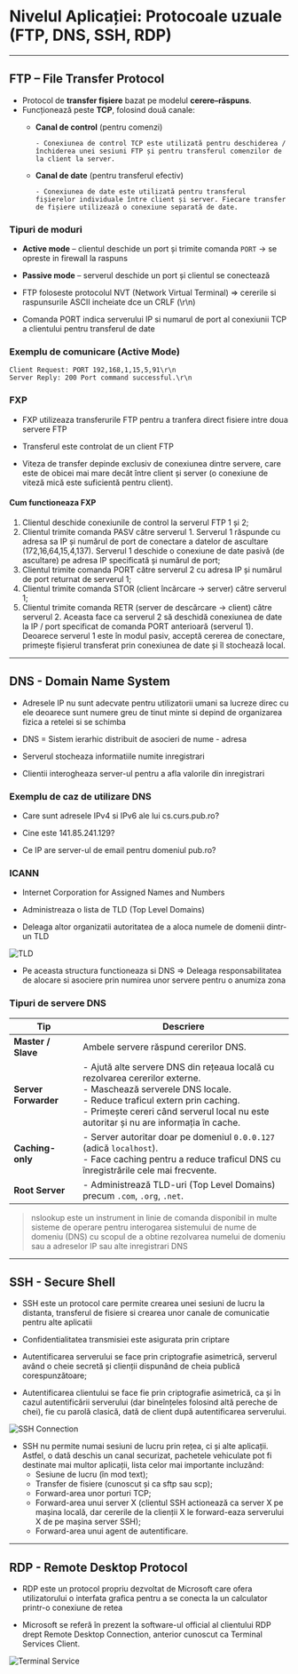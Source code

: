 # Nivelul Aplicației: Protocoale uzuale (FTP, DNS, SSH, RDP)

---

## FTP – File Transfer Protocol

- Protocol de **transfer fișiere** bazat pe modelul **cerere–răspuns**.
- Funcționează peste **TCP**, folosind două canale:
  - **Canal de control** (pentru comenzi)

        - Conexiunea de control TCP este utilizată pentru deschiderea / închiderea unei sesiuni FTP și pentru transferul comenzilor de la client la server.
        
  - **Canal de date** (pentru transferul efectiv)

        - Conexiunea de date este utilizată pentru transferul fișierelor individuale între client și server. Fiecare transfer de fișiere utilizează o conexiune separată de date.

### Tipuri de moduri

- **Active mode** – clientul deschide un port și trimite comanda `PORT` -> se opreste in firewall la raspuns
- **Passive mode** – serverul deschide un port și clientul se conectează

- FTP foloseste protocolul NVT (Network Virtual Terminal) => cererile si raspunsurile ASCII incheiate dce un CRLF (\r\n)

- Comanda PORT indica serverului IP si numarul de port al conexiunii TCP a clientului pentru transferul de date

### Exemplu de comunicare (Active Mode)

```ftp
Client Request: PORT 192,168,1,15,5,91\r\n
Server Reply: 200 Port command successful.\r\n
```

### FXP

- FXP utilizeaza transferurile FTP pentru a tranfera direct fisiere intre doua servere FTP

- Transferul este controlat de un client FTP

- Viteza de transfer depinde exclusiv de conexiunea dintre servere, care este de obicei mai mare decât între client și server (o conexiune de viteză mică este suficientă pentru client).

#### Cum functioneaza FXP

1. Clientul deschide conexiunile de control la serverul FTP 1 și 2;
2. Clientul trimite comanda PASV către serverul 1. Serverul 1 răspunde cu adresa sa IP și numărul de port de conectare a datelor de ascultare (172,16,64,15,4,137). Serverul 1 deschide o conexiune de date pasivă (de ascultare) pe adresa IP specificată și numărul de port;
3. Clientul trimite comanda PORT către serverul 2 cu adresa IP și numărul de port returnat de serverul 1;
4. Clientul trimite comanda STOR <filename> (client încărcare → server) către serverul 1;
5. Clientul trimite comanda RETR <filename> (server de descărcare → client) către serverul 2. Aceasta face ca serverul 2 să deschidă conexiunea de date la IP / port specificat de comanda PORT anterioară (serverul 1). Deoarece serverul 1 este în modul pasiv, acceptă cererea de conectare, primește fișierul transferat prin conexiunea de date și îl stochează local.

---

## DNS - Domain Name System

- Adresele IP nu sunt adecvate pentru utilizatorii umani sa lucreze direc cu ele deoarece sunt numere greu de tinut minte si depind de organizarea fizica a retelei si se schimba

- DNS = Sistem ierarhic distribuit de asocieri de nume - adresa

- Serverul stocheaza informatiile numite inregistrari

- Clientii interogheaza server-ul pentru a afla valorile din inregistrari

### Exemplu de caz de utilizare DNS

- Care sunt adresele IPv4 si IPv6 ale lui cs.curs.pub.ro?

- Cine este 141.85.241.129?

- Ce IP are server-ul de email pentru domeniul pub.ro?

### ICANN

- Internet Corporation for Assigned Names and Numbers

- Administreaza o lista de TLD (Top Level Domains)

- Deleaga altor organizatii autoritatea de a aloca numele de domenii dintr-un TLD

![TLD](./images/tld.png)

- Pe aceasta structura functioneaza si DNS => Deleaga responsabilitatea de alocare si asociere prin numirea unor servere pentru o anumiza zona

### Tipuri de servere DNS

| Tip              | Descriere                                                                                                                                                                 |
|------------------|---------------------------------------------------------------------------------------------------------------------------------------------------------------------------|
| **Master / Slave**    | Ambele servere răspund cererilor DNS.                                                                                                                                    |
| **Server Forwarder**  | - Ajută alte servere DNS din rețeaua locală cu rezolvarea cererilor externe. <br> - Maschează serverele DNS locale. <br> - Reduce traficul extern prin caching. <br> - Primește cereri când serverul local nu este autoritar și nu are informația în cache. |
| **Caching-only**      | - Server autoritar doar pe domeniul `0.0.0.127` (adică `localhost`). <br> - Face caching pentru a reduce traficul DNS cu înregistrările cele mai frecvente.            |
| **Root Server**       | - Administrează TLD-uri (Top Level Domains) precum `.com`, `.org`, `.net`.                                                                                              |

> nslookup este un instrument in linie de comanda disponibil in multe sisteme de operare pentru interogarea sistemului de nume de domeniu (DNS) cu scopul de a obtine rezolvarea numelui de domeniu sau a adreselor IP sau alte inregistrari DNS

---

## SSH - Secure Shell

- SSH este un protocol care permite crearea unei sesiuni de lucru la distanta, transferul de fisiere si crearea unor canale de comunicatie pentru alte aplicatii

- Confidentialitatea transmisiei este asigurata prin criptare

- Autentificarea serverului se face prin criptografie asimetrică, serverul având o cheie secretă și clienții dispunând de cheia publică corespunzătoare;

- Autentificarea clientului se face fie prin criptografie asimetrică, ca și în cazul autentificării serverului (dar bineînțeles folosind altă pereche de chei), fie cu parolă clasică, dată de client după autentificarea serverului.

![SSH Connection](./images/SSH%20Connection.png)

- SSH nu permite numai sesiuni de lucru prin rețea, ci și alte aplicații. Astfel, o dată deschis un canal securizat, pachetele vehiculate pot fi destinate mai multor aplicații, lista celor mai importante incluzând:
  - Sesiune de lucru (în mod text);
  - Transfer de fisiere (cunoscut și ca sftp sau scp);
  - Forward-area unor porturi TCP;
  - Forward-area unui server X (clientul SSH actionează ca server X pe mașina locală, dar cererile de la clienții X le forward-eaza serverului X de pe mașina server SSH);
  - Forward-area unui agent de autentificare.

---

## RDP - Remote Desktop Protocol

- RDP este un protocol propriu dezvoltat de Microsoft care ofera utilizatorului o interfata grafica pentru a se conecta la un calculator printr-o conexiune de retea

- Microsoft se referă în prezent la software-ul official al clientului RDP drept Remote Desktop Connection, anterior cunoscut ca Terminal Services Client.

![Terminal Service](./images/Terminal%20Service.png)
